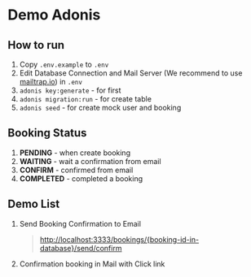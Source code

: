 # Demo Adonis

## How to run

1. Copy `.env.example` to `.env` 
2. Edit Database Connection and Mail Server (We recommend to use [mailtrap.io](https://mailtrap.io)) in `.env` 
3. `adonis key:generate` - for first
4. `adonis migration:run` - for create table
5. `adonis seed` - for create mock user and booking

## Booking Status

1. **PENDING** - when create booking
2. **WAITING** - wait a confirmation from email
3. **CONFIRM** - confirmed from email
4. **COMPLETED** - completed a booking

## Demo List

1. Send Booking Confirmation to Email

   > [http://localhost:3333/bookings/{booking-id-in-database}/send/confirm](http://localhost:3333/bookings/1/send/confirm)

2. Confirmation booking in Mail with Click link

